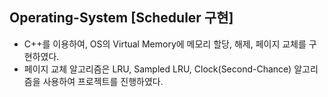## Operating-System [Scheduler 구현]

- C++를 이용하여, OS의 Virtual Memory에 메모리 할당, 해제, 페이지 교체를 구현하였다.
- 페이지 교체 알고리즘은 LRU, Sampled LRU, Clock(Second-Chance) 알고리즘을 사용하여 프로젝트를 진행하였다.  
